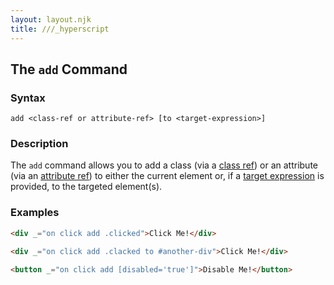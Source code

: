 ```yaml
---
layout: layout.njk
title: ///_hyperscript
---
```


## The `add` Command

### Syntax

`add <class-ref or attribute-ref> [to <target-expression>]`

### Description

The `add` command allows you to add a class (via a [class ref](/expressions/class-reference)) or an attribute
(via an [attribute ref](/expressions/attribute-ref)) to either the current element or, if a [target expression](/expressions/target)
is provided, to the targeted element(s).

### Examples

```html
<div _="on click add .clicked">Click Me!</div>

<div _="on click add .clacked to #another-div">Click Me!</div>

<button _="on click add [disabled='true']">Disable Me!</button>
```
